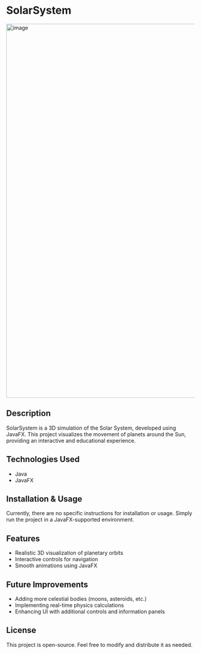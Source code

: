 # SolarSystem
<img width="1000" alt="image" src="https://github.com/user-attachments/assets/eaa9c447-bf98-4aac-9b27-60394e948443" />

## Description
SolarSystem is a 3D simulation of the Solar System, developed using JavaFX. This project visualizes the movement of planets around the Sun, providing an interactive and educational experience.

## Technologies Used
- Java
- JavaFX

## Installation & Usage
Currently, there are no specific instructions for installation or usage. Simply run the project in a JavaFX-supported environment.

## Features
- Realistic 3D visualization of planetary orbits
- Interactive controls for navigation
- Smooth animations using JavaFX

## Future Improvements
- Adding more celestial bodies (moons, asteroids, etc.)
- Implementing real-time physics calculations
- Enhancing UI with additional controls and information panels

## License
This project is open-source. Feel free to modify and distribute it as needed.
